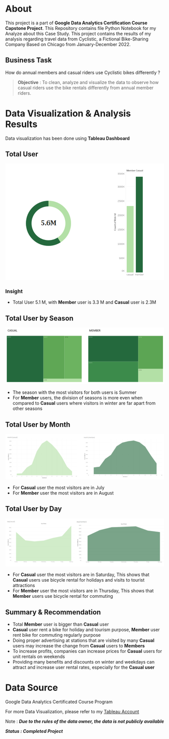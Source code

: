 # About
This project is a part of **Google Data Analytics Certification Course Capstone Project**. This Repository contains file Python Notebook for my Analyze about this Case Study.
This project contains the results of my analysis regarding travel data from Cyclistic, a Fictional Bike-Sharing Company Based on Chicago from January-December 2022.

## Business Task

How do annual members and casual riders use Cyclistic bikes differently ?

> **Objective** : To clean, analyze and visualize the data to observe how casual riders use the bike rentals differently from annual member riders.

# Data Visualization & Analysis Results
Data visualization has been done using **Tableau Dashboard**
## Total User
![chart](viz/Total.png)
### Insight
* Total User 5.1 M, with **Member** user is 3.3 M and **Casual** user is 2.3M
## Total User by Season
![chart1](viz/Season.png)
* The season with the most visitors for both users is Summer
* For **Member** users, the division of seasons is more even when compared to **Casual** users where visitors in winter are far apart from other seasons
## Total User by Month
![chart2](viz/month.png)
* For **Casual** user the most visitors are in July
* For **Member** user the most visitors are in August
## Total User by Day
![chart3](viz/Day.png)
* For **Casual** user the most visitors are in Saturday, This shows that **Casual** users use bicycle rental for holidays and visits to tourist attractions
* For **Member** user the most visitors are in Thursday, This shows that **Member** users use bicycle rental for commuting
## Summary & Recommendation
* Total **Member** user is bigger than **Casual** user
* **Casual** user rent a bike for holiday and tourism purpose, **Member** user rent bike for commuting regularly purpose
* Doing proper advertising at stations that are visited by many **Casual** users may increase the change from **Casual** users to **Members**
* To increase profits, companies can increase prices for **Casual** users for unit rentals on weekends
* Providing many benefits and discounts on winter and weekdays can attract and increase user rental rates, especially for the **Casual user**
# Data Source
Google Data Analytics Certificated Course Program

For more Data Visualization, please refer to my [Tableau Account](https://public.tableau.com/app/profile/khotibul.umam8068/viz/Cyclistic_16901995932400/Member)

Note : ***Due to the rules of the data owner, the data is not publicly available***

***Status : Completed Project***
